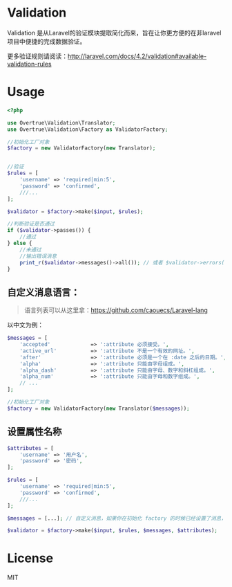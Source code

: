 Validation
==========

Validation 是从Laravel的验证模块提取简化而来，旨在让你更方便的在非laravel项目中便捷的完成数据验证。

更多验证规则请阅读：http://laravel.com/docs/4.2/validation#available-validation-rules

# Usage

```php
<?php

use Overtrue\Validation\Translator;
use Overtrue\Validation\Factory as ValidatorFactory;

//初始化工厂对象
$factory = new ValidatorFactory(new Translator);


//验证
$rules = [
    'username' => 'required|min:5',
    'password' => 'confirmed',
    ///...
];

$validator = $factory->make($input, $rules);

//判断验证是否通过
if ($validator->passes()) {
    //通过
} else {
    //未通过
    //输出错误消息
    print_r($validator->messages()->all()); // 或者 $validator->errors();
}

```

## 自定义消息语言：

> 语言列表可以从这里拿：https://github.com/caouecs/Laravel-lang

以中文为例：

```php
$messages = [
    'accepted'             => ':attribute 必须接受。',
    'active_url'           => ':attribute 不是一个有效的网址。',
    'after'                => ':attribute 必须是一个在 :date 之后的日期。',
    'alpha'                => ':attribute 只能由字母组成。',
    'alpha_dash'           => ':attribute 只能由字母、数字和斜杠组成。',
    'alpha_num'            => ':attribute 只能由字母和数字组成。',
    // ...
];

//初始化工厂对象
$factory = new ValidatorFactory(new Translator($messages));

```

## 设置属性名称

```php
$attributes = [
    'username' => '用户名',
    'password' => '密码',
];

$rules = [
    'username' => 'required|min:5',
    'password' => 'confirmed',
    ///...
];

$messages = [...]; // 自定义消息，如果你在初始化 factory 的时候已经设置了消息，则留空即可

$validator = $factory->make($input, $rules, $messages, $attributes);
```

# License

MIT
